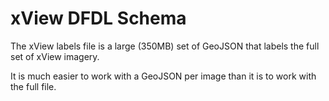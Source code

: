 xView DFDL Schema
===

The xView labels file is a large (350MB) set of GeoJSON that labels the full set of xView imagery.

It is much easier to work with a GeoJSON per image than it is to work with the full file.
